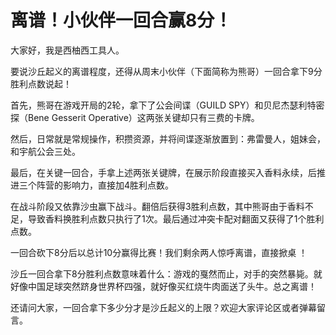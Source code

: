 # 离谱！小伙伴一回合赢8分！

大家好，我是西柚西工具人。

要说沙丘起义的离谱程度，还得从周末小伙伴（下面简称为熊哥）一回合拿下9分胜利点数说起！

首先，熊哥在游戏开局的2轮，拿下了公会间谍（GUILD SPY）和贝尼杰瑟利特密探（Bene Gesserit Operative）这两张关键却只有三费的卡牌。

然后，日常就是常规操作，积攒资源，并将间谍逐渐放置到：弗雷曼人，姐妹会，和宇航公会三处。

最后，在关键一回合，手拿上述两张关键牌，在展示阶段直接买入香料永续，后推进三个阵营的影响力，直接加4胜利点数。

在战斗阶段又依靠沙虫赢下战斗。翻倍后获得3胜利点数，其中熊哥由于香料不足，导致香料换胜利点数只执行了1次。最后通过冲突卡配对翻面又获得了1个胜利点数。

一回合砍下8分后以总计10分赢得比赛！我们剩余两人惊呼离谱，直接掀桌 ！

沙丘一回合拿下8分胜利点数意味着什么：游戏的戛然而止，对手的突然暴毙。就好像中国足球突然跻身世界杯四强，就好像买红烧牛肉面送了头牛。总之离谱！

还请问大家，一回合拿下多少分才是沙丘起义的上限？欢迎大家评论区或者弹幕留言。